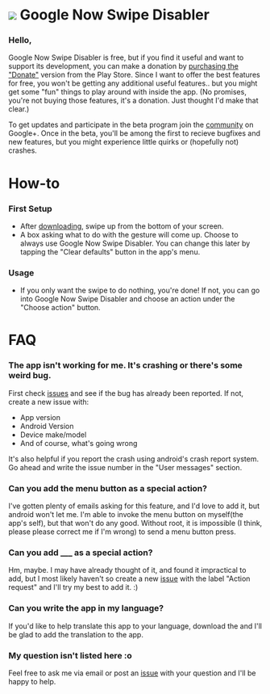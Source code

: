 [![][SmIcon]][PlaystoreLink] Google Now Swipe Disabler
======================
### Hello,
Google Now Swipe Disabler is free, but if you find it useful and want to support its development, you can make a donation by [purchasing the "Donate"][DonateLink] version from the Play Store. Since I want to offer the best features for free, you won't be getting any additional useful features.. but you might get some "fun" things to play around with inside the app. (No promises, you're not buying those features, it's a donation. Just thought I'd make that clear.)

To get updates and participate in the beta program join the [community][G+community] on Google+. Once in the beta, you'll be among the first to recieve bugfixes and new features, but you might experience little quirks or (hopefully not) crashes.


# How-to
### First Setup
* After [downloading][PlaystoreLink], swipe up from the bottom of your screen.
* A box asking what to do with the gesture will come up. Choose to always use Google Now Swipe Disabler. You can change this later by tapping the "Clear defaults" button in the app's menu.

### Usage
* If you only want the swipe to do nothing, you're done! If not, you can go into Google Now Swipe Disabler and choose an action under the "Choose action" button.


# FAQ




### The app isn't working for me. It's crashing or there's some weird bug.

First check [issues](https://github.com/aecl755/GoogleNowSwipeDisabler/issues) and see if the bug has already
been reported. If not, create a new issue with:

 * App version
 * Android Version
 * Device make/model
 * And of course, what's going wrong

It's also helpful if you report the crash using android's crash report system. Go ahead and write the issue number in the "User messages" section.

### Can you add the menu button as a special action?
I've gotten plenty of emails asking for this feature, and I'd love to add it, but android won't let me. I'm able to invoke the menu button on myself(the app's self), but that won't do any good. Without root, it is impossible (I think, please please correct me if I'm wrong) to send a menu button press.

### Can you add ___ as a special action?
Hm, maybe. I may have already thought of it, and found it impractical to add, but I most likely haven't so create a new [issue](https://github.com/aecl755/GoogleNowSwipeDisabler/issues) with the label "Action request" and I'll try my best to add it. :)


### Can you write the app in my language?

If you'd like to help translate this app to your language, download the and I'll be glad to add the translation to the app.

### My question isn't listed here :o

Feel free to ask me via email or post an [issue](https://github.com/aecl755/GoogleNowSwipeDisabler/issues) with your question and I'll be happy to help. 


[PlaystoreLink]: https://play.google.com/store/apps/details?id=com.AdrianCampos.googlenowswipedisabler
[Icon]: https://lh6.ggpht.com/VNQdt1qsJL-5AJkuj1xlfVXjebCswWBuIRV9_DkH4K9w5yoiwd0IMCxj_CKRzsBfTq9p=w300-rw
[SmIcon]: https://lh6.ggpht.com/VNQdt1qsJL-5AJkuj1xlfVXjebCswWBuIRV9_DkH4K9w5yoiwd0IMCxj_CKRzsBfTq9p=w32-rw
[G+community]: https://plus.google.com/communities/101796628081413739274
[DonateLink]: https://play.google.com/store/apps/details?id=com.AdrianCampos.gnsddonate
